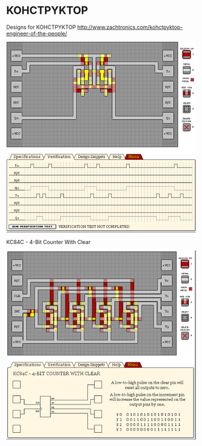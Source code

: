 # KOHCTPYKTOP
Designs for KOHCTPYKTOP
http://www.zachtronics.com/kohctpyktop-engineer-of-the-people/

![Example](Images/KL2T1%20-%20Dual%20Toggle%20Latch.png?raw=true "KL2T1 - Dual Toggle Latch")

KC84C - 4-Bit Counter With Clear

![Example2](Images/KC84C%20-%204-bt%20Counter%20With%20Clear.png?raw=true "KC84C - 4-Bit Counter With Clear")

